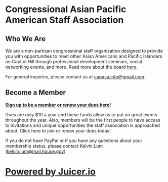 
# Congressional Asian Pacific American Staff Association

## Who We Are

We are a non-partisan congressional staff organization designed to provide you with opportunities to meet other Asian Americans and Pacific Islanders on Capitol Hill through professional development seminars, social networking events, and more. Read more about the board [here](board.html).

For general inquiries, please contact us at [capasa.info@gmail.com](mailto:capasa.info@gmail.com).


## Become a Member

[**Sign up to be a member or renew your dues here!**](https://form.jotform.com/72825217993163)

Dues are only $10 a year and these funds allow us to put on great events throughout the year. Also, members will be the first people to have access to invitations and unique opportunities the staff association is approached about. Click here to join or renew your dues today!

If you do not have PayPal or if you have any questions about your membership status, please contact Kelvin Lum ([kelvin.lum@mail.house.gov](mailto:kelvin.lum@mail.house.gov)). 

<script src="https://assets.juicer.io/embed.js" type="text/javascript"></script>
<link href="https://assets.juicer.io/embed.css" media="all" rel="stylesheet" type="text/css" />
<ul class="juicer-feed" data-feed-id="capasa_dc"><ul class="juicer-feed" data-feed-id="capasa_dc" data-per="9"></ul></ul>

<h1 class="referral"><a href="https://www.juicer.io">Powered by Juicer.io</a></h1>
